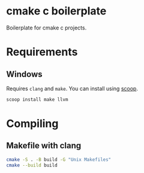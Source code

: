 # cmake c boilerplate

Boilerplate for cmake c projects.

# Requirements

## Windows

Requires `clang` and `make`. You can install using [scoop](https://scoop.sh/).

```bash
scoop install make llvm
```

# Compiling

## Makefile with clang

```bash
cmake -S . -B build -G "Unix Makefiles"
cmake --build build
```
